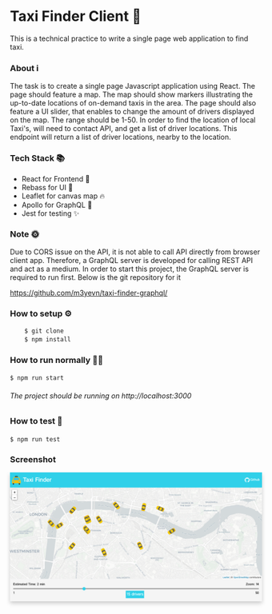 # Taxi Finder Client 🍏
This is a technical practice to write a single page web application to find taxi.

### About ℹ️

The task is to create a single page Javascript application using React.
The page should feature a map. The map should show markers illustrating
the up-to-date locations of on-demand taxis in the area.
The page should also feature a UI slider, that enables to change the
amount of drivers displayed on the map. The range should be 1-50.
In order to find the location of local Taxi's, will need to contact API,
and get a list of driver locations.
This endpoint will return a list of driver locations, nearby to the location.

### Tech Stack 📚

 - React for Frontend 💎
 - Rebass for UI 🚀
 - Leaflet for canvas map 🔥 
 - Apollo for GraphQL 🚨
 - Jest for testing ✨
 
### Note 🌞

Due to CORS issue on the API, it is not able to call API directly from browser client app.
Therefore, a GraphQL server is developed for calling REST API and act as a medium.
In order to start this project, the GraphQL server is required to run first.
Below is the git repository for it

https://github.com/m3yevn/taxi-finder-graphql/

### How to setup ⚙️

```sh
    $ git clone
    $ npm install
```

### How to run normally 🏃‍♂️

``
    $ npm run start
``

###### The project should be running on http://localhost:3000

### How to test 🧪

``
    $ npm run test
``

### Screenshot

<img src="https://raw.githubusercontent.com/m3yevn/taxi-finder-client/master/screenshots/taxi-finder-client-ss.png" alt="screenshot" style="box-shadow: 0 4px 8px 0 rgba(0,0,0,0.2);" />